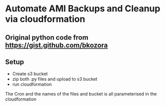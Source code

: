 # Automate AMI Backups and Cleanup via cloudformation

## Original python code from https://gist.github.com/bkozora

## Setup

- Create s3 bucket
- zip both .py files and upload to s3 bucket
- run cloudformation

The Cron and the names of the files and bucket is all parameterised in the cloudformation

